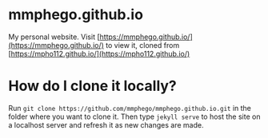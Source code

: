 mmphego.github.io
=================

My personal website. Visit [https://mmphego.github.io/](https://mmphego.github.io/) to view it, cloned from [https://mpho112.github.io/](https://mpho112.github.io/)

# How do I clone it locally?

Run `git clone https://github.com/mmphego/mmphego.github.io.git` in the folder where you want to clone it. Then type `jekyll serve` to host the site on a localhost server and refresh it as new changes are made.
